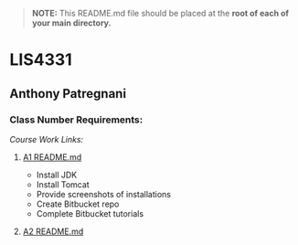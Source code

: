 > **NOTE:** This README.md file should be placed at the **root of each of your main directory.**

# LIS4331

## Anthony Patregnani

### Class Number Requirements:

*Course Work Links:*

1. [A1 README.md](a1/README.md "My A1 README.md file")
    - Install JDK
    - Install Tomcat
    - Provide screenshots of installations
    - Create Bitbucket repo
    - Complete Bitbucket tutorials 

2. [A2 README.md](a2/README.md "My A2 README.md file")
